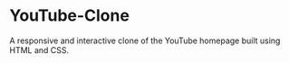 # YouTube-Clone
A responsive and interactive clone of the YouTube homepage built using HTML and CSS.
